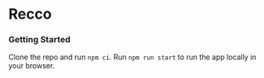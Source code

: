 # Recco

### Getting Started

Clone the repo and run `npm ci`. Run `npm run start` to run the app locally in your browser.
